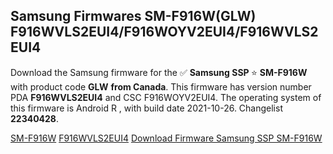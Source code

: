 <h2>Samsung Firmwares SM-F916W(GLW) F916WVLS2EUI4/F916WOYV2EUI4/F916WVLS2EUI4</h2>
Download the Samsung firmware for the ✅ <strong>Samsung SSP </strong> ⭐ <strong>SM-F916W</strong> with product code <strong>GLW</strong> <strong> from Canada</strong>. This firmware has version number PDA <strong>F916WVLS2EUI4</strong> and CSC F916WOYV2EUI4. The operating system of this firmware is Android R , with build date 2021-10-26. Changelist <strong>22340428</strong>.


[SM-F916W](https://samfirm.shop/samsung/model/SM-F916W)
[F916WVLS2EUI4](https://samfirm.shop/samsung/pda/F916WVLS2EUI4)
[Download Firmware Samsung SSP SM-F916W](https://samfirm.shop/samsung/firmware/468301)
